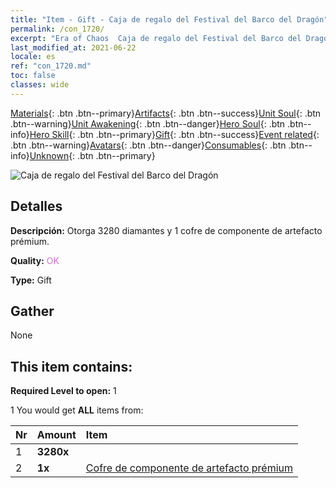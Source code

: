 ```yaml
---
title: "Item - Gift - Caja de regalo del Festival del Barco del Dragón"
permalink: /con_1720/
excerpt: "Era of Chaos  Caja de regalo del Festival del Barco del Dragón"
last_modified_at: 2021-06-22
locale: es
ref: "con_1720.md"
toc: false
classes: wide
---
```

 [Materials](/ItemsES/){: .btn .btn--primary}[Artifacts](/ItemsES/Artifacts/){: .btn .btn--success}[Unit Soul](/ItemsES/UnitSoul/){: .btn .btn--warning}[Unit Awakening](/ItemsES/UnitAwakening/){: .btn .btn--danger}[Hero Soul](/ItemsES/HeroSoul/){: .btn .btn--info}[Hero Skill](/ItemsES/HeroSkill/){: .btn .btn--primary}[Gift](/ItemsES/Gift/){: .btn .btn--success}[Event related](/ItemsES/Events/){: .btn .btn--warning}[Avatars](/ItemsES/Avatars/){: .btn .btn--danger}[Consumables](/ItemsES/Consumables/){: .btn .btn--info}[Unknown](/ItemsES/Unknown/){: .btn .btn--primary}

 ![Caja de regalo del Festival del Barco del Dragón](/images/t/i_907331.png)

## Detalles
 **Descripción:** Otorga 3280 diamantes y 1 cofre de componente de artefacto prémium.

 **Quality:** <span style="color: #DA70D6">OK</span>

 **Type:** Gift

## Gather

  None

## This item contains:

 **Required Level to open:** 1

 1 You would get **ALL** items  from:

  | Nr | Amount |     Item    |
  |:---|:-------|:------------|
  | 1 |  **3280x** | <i class="fas fa-gem"/> |  | 
  | 2 |  **1x** | [Cofre de componente de artefacto prémium](/ItemsES/con_1721/) |  | 

